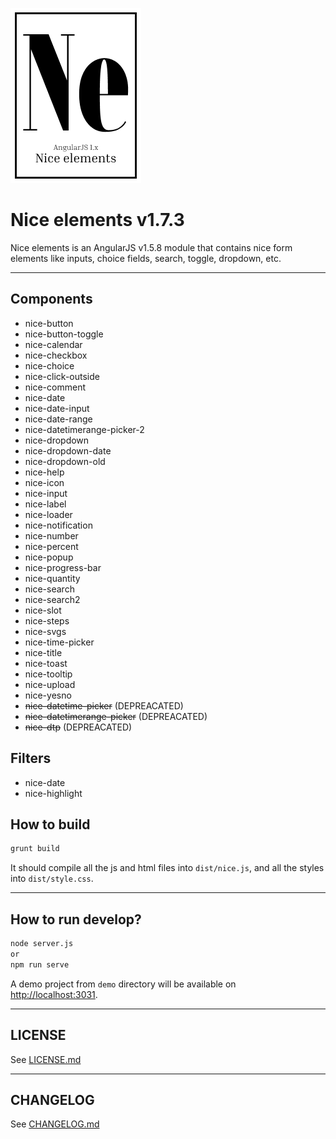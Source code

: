 ![Nice elements](demo/assets/logo.png)

# Nice elements v1.7.3

Nice elements is an AngularJS v1.5.8 module that contains nice form elements like inputs, choice fields, search, toggle, dropdown, etc.

---

## Components

- nice-button
- nice-button-toggle
- nice-calendar
- nice-checkbox
- nice-choice
- nice-click-outside
- nice-comment
- nice-date
- nice-date-input
- nice-date-range
- nice-datetimerange-picker-2
- nice-dropdown
- nice-dropdown-date
- nice-dropdown-old
- nice-help
- nice-icon
- nice-input
- nice-label
- nice-loader
- nice-notification
- nice-number
- nice-percent
- nice-popup
- nice-progress-bar
- nice-quantity
- nice-search
- nice-search2
- nice-slot
- nice-steps
- nice-svgs
- nice-time-picker
- nice-title
- nice-toast
- nice-tooltip
- nice-upload
- nice-yesno
- ~~nice-datetime-picker~~ (DEPREACATED)
- ~~nice-datetimerange-picker~~ (DEPREACATED)
- ~~nice-dtp~~ (DEPREACATED)

## Filters

- nice-date
- nice-highlight

## How to build

```bash
grunt build
```

It should compile all the js and html files into `dist/nice.js`, and all the styles into `dist/style.css`.

---

## How to run develop?

```bash
node server.js
or
npm run serve
```

A demo project from `demo` directory will be available on [http://localhost:3031](http://localhost:3031).

---

## LICENSE

See [LICENSE.md](./LICENSE.md)

---

## CHANGELOG

See [CHANGELOG.md](./CHANGELOG.md)
